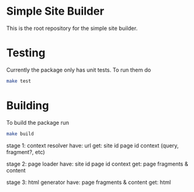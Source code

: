 # Simple Site Builder

This is the root repository for the simple site builder.

# Testing

Currently the package only has unit tests. To run them do
```bash
make test
```

# Building

To build the package run
```bash
make build
```

stage 1: context resolver
    have:
        url
    get:
        site id
        page id
        context (query, fragment?, etc)

stage 2: page loader
    have:
        site id
        page id
        context
    get:
        page fragments & content

stage 3: html generator
    have:
        page fragments & content
    get:
        html
